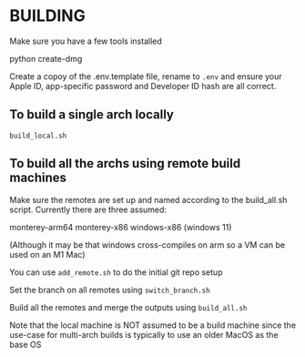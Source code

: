 # BUILDING

Make sure you have a few tools installed

python
create-dmg

Create a copoy of the .env.template file, rename to `.env` and ensure your Apple ID, 
app-specific password and Developer ID hash are all correct.

## To build a single arch locally

`build_local.sh`

## To build all the archs using remote build machines

Make sure the remotes are set up and named according to the build_all.sh script.
Currently there are three assumed:

monterey-arm64
monterey-x86
windows-x86  (windows 11)

(Although it may be that windows cross-compiles on arm so a VM can be used on an M1 Mac)

You can use `add_remote.sh` to do the initial git repo setup

Set the branch on all remotes using `switch_branch.sh`

Build all the remotes and merge the outputs using `build_all.sh`

Note that the local machine is NOT assumed to be a build machine since the use-case
for multi-arch builds is typically to use an older MacOS as the base OS 

